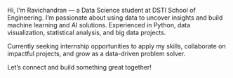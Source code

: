 Hi, I’m Ravichandran — a Data Science student at DSTI School of Engineering.
I’m passionate about using data to uncover insights and build machine learning and AI solutions.
Experienced in Python, data visualization, statistical analysis, and big data projects.

Currently seeking internship opportunities to apply my skills, collaborate on impactful projects, and grow as a data-driven problem solver.

Let’s connect and build something great together!
<!---
ravichandran03/ravichandran03 is a ✨ special ✨ repository because its `README.md` (this file) appears on your GitHub profile.
You can click the Preview link to take a look at your changes.
--->
